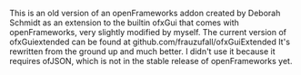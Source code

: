 This is an old version of an openFrameworks addon created by Deborah Schmidt as an extension 
to the builtin ofxGui that comes with openFrameworks, very slightly modified by myself.
The current version of ofxGuiextended can be found at github.com/frauzufall/ofxGuiExtended
It's rewritten from the ground up and much better.
I didn't use it because it requires ofJSON, which is not in the stable release of openFrameworks yet.